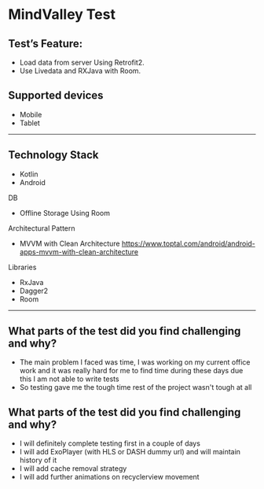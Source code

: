 # MindValley Test


## Test’s Feature:
* Load data from server Using Retrofit2. 
* Use Livedata and RXJava with Room.

## Supported devices
* Mobile
* Tablet

***
## Technology Stack
* Kotlin
* Android


DB
* Offline Storage Using Room

Architectural Pattern
* MVVM with Clean Architecture
https://www.toptal.com/android/android-apps-mvvm-with-clean-architecture

Libraries
* RxJava
* Dagger2
* Room

***
## What parts of the test did you find challenging and why?
* The main problem I faced was time, I was working on my current office work and it was really hard for me to find time during these days due this I am not able to write tests
* So testing gave me the tough time rest of the project wasn't tough at all

## What parts of the test did you find challenging and why?
* I will definitely complete testing first in a couple of days
* I will add ExoPlayer (with HLS or DASH dummy url) and will maintain history of it
* I will add cache removal strategy
* I will add further animations on recyclerview movement



